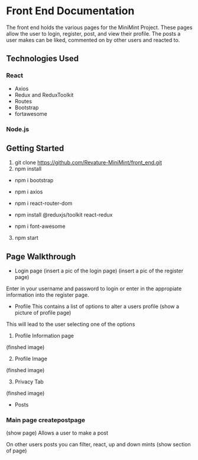 # Front End Documentation
The front end holds the various pages for the MiniMint Project.
These pages allow the user to login, register, post, and view 
their profile. The posts a user makes can be liked, commented on
by other users and reacted to.

## Technologies Used
### React
- Axios
- Redux and ReduxToolkit
- Routes
- Bootstrap
- fortawesome
### Node.js
## Getting Started
1. git clone https://github.com/Revature-MiniMint/front_end.git
2. npm install

- npm i bootstrap
- npm i axios

- npm i react-router-dom

- npm install @reduxjs/toolkit react-redux

- npm i font-awesome

3. npm start

## Page Walkthrough 
- Login page
(insert a pic of the login page)
(insert a pic of the register page)

Enter in your username and password to login or 
enter in the appropiate information into the
register page.

- Profile 
This contains a list of options to alter a users profile
(show a picture of profile page)

This will lead to the user selecting one of the options

1. Profile Information page 

(finshed image)

2. Profile Image 

(finshed image)

3. Privacy Tab

(finshed image)

- Posts
### Main page createpostpage
(show page)
Allows a user to make a post


On other users posts you can filter, react,
up and down mints
(show section of page)








